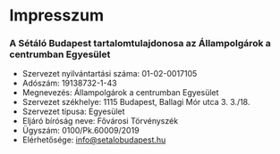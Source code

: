 # Impresszum

### A Sétáló Budapest tartalomtulajdonosa az Állampolgárok a centrumban Egyesület

* Szervezet nyilvántartási száma: 01-02-0017105
* Adószám: 19138732-1-43
* Megnevezés: Állampolgárok a centrumban Egyesület
* Szervezet székhelye: 1115 Budapest, Ballagi Mór utca 3. 3./18.
* Szervezet típusa: Egyesület
* Eljáró bíróság neve: Fővárosi Törvényszék
* Ügyszám: 0100/Pk.60009/2019
* Elérhetősége: info@setalobudapest.hu



